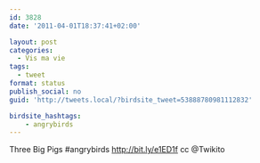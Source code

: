 ```yaml
---
id: 3828
date: '2011-04-01T18:37:41+02:00'

layout: post
categories:
  - Vis ma vie
tags:
  - tweet
format: status
publish_social: no
guid: 'http://tweets.local/?birdsite_tweet=53888780981112832'

birdsite_hashtags:
    - angrybirds
---
```


Three Big Pigs #angrybirds http://bit.ly/e1ED1f cc @Twikito